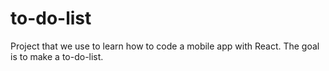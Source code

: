 # to-do-list
Project that we use to learn how to code a mobile app with React. The goal is to make a to-do-list.
